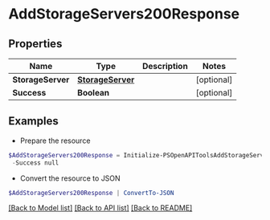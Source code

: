 # AddStorageServers200Response
## Properties

Name | Type | Description | Notes
------------ | ------------- | ------------- | -------------
**StorageServer** | [**StorageServer**](StorageServer.md) |  | [optional] 
**Success** | **Boolean** |  | [optional] 

## Examples

- Prepare the resource
```powershell
$AddStorageServers200Response = Initialize-PSOpenAPIToolsAddStorageServers200Response  -StorageServer null `
 -Success null
```

- Convert the resource to JSON
```powershell
$AddStorageServers200Response | ConvertTo-JSON
```

[[Back to Model list]](../README.md#documentation-for-models) [[Back to API list]](../README.md#documentation-for-api-endpoints) [[Back to README]](../README.md)

